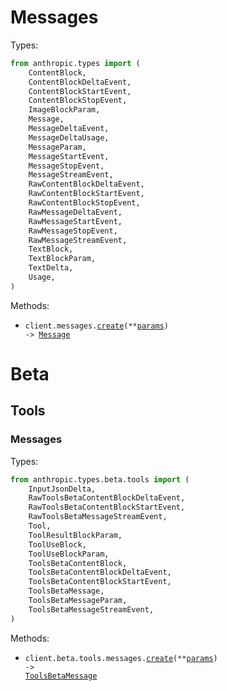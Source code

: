 # Messages

Types:

```python
from anthropic.types import (
    ContentBlock,
    ContentBlockDeltaEvent,
    ContentBlockStartEvent,
    ContentBlockStopEvent,
    ImageBlockParam,
    Message,
    MessageDeltaEvent,
    MessageDeltaUsage,
    MessageParam,
    MessageStartEvent,
    MessageStopEvent,
    MessageStreamEvent,
    RawContentBlockDeltaEvent,
    RawContentBlockStartEvent,
    RawContentBlockStopEvent,
    RawMessageDeltaEvent,
    RawMessageStartEvent,
    RawMessageStopEvent,
    RawMessageStreamEvent,
    TextBlock,
    TextBlockParam,
    TextDelta,
    Usage,
)
```

Methods:

- <code title="post /v1/messages">client.messages.<a href="./src/anthropic/resources/messages.py">create</a>(\*\*<a href="src/anthropic/types/message_create_params.py">params</a>) -> <a href="./src/anthropic/types/message.py">Message</a></code>

# Beta

## Tools

### Messages

Types:

```python
from anthropic.types.beta.tools import (
    InputJsonDelta,
    RawToolsBetaContentBlockDeltaEvent,
    RawToolsBetaContentBlockStartEvent,
    RawToolsBetaMessageStreamEvent,
    Tool,
    ToolResultBlockParam,
    ToolUseBlock,
    ToolUseBlockParam,
    ToolsBetaContentBlock,
    ToolsBetaContentBlockDeltaEvent,
    ToolsBetaContentBlockStartEvent,
    ToolsBetaMessage,
    ToolsBetaMessageParam,
    ToolsBetaMessageStreamEvent,
)
```

Methods:

- <code title="post /v1/messages?beta=tools">client.beta.tools.messages.<a href="./src/anthropic/resources/beta/tools/messages.py">create</a>(\*\*<a href="src/anthropic/types/beta/tools/message_create_params.py">params</a>) -> <a href="./src/anthropic/types/beta/tools/tools_beta_message.py">ToolsBetaMessage</a></code>
